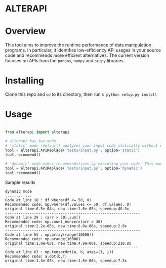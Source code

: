# ALTERAPI

# Overview
This tool aims to improve the runtime performance of data manipulation programs.
In particular, it identifies low-efficiency API usages in your source code and 
recommends more efficient alternatives. The current version focuses on APIs from
the `pandas`, `numpy` and `scipy` libraries.


# Installing
Clone this repo and `cd` to its directory, then run
`$ python setup.py install`



# Usage
```python
  
from alterapi import alterapi

# alterapi has two mode.
# 'static' mode (default) analyzes your input code statically without executing it.
tool = alterapi.APIReplace('tests/input.py', option='static') 
tool.recommend()

# 'dynamic' mode makes recommendations by executing your code. This mode also reports the speedup of executing the alternatives.
tool = alterapi.APIReplace('tests/input.py', option='dynamic')
tool.recommend()
```
Sample results
```
dynamic mode
............
Code at line 10 : df.where(df <= 50, 0)
Recommended code: np.where(df.values <= 50, df.values, 0)
original time:6.5e-04s, new time:1.6e-05s, speedup:40.3x
-------------------------------------------------------------
Code at line 39 : (arr > 30).sum()
Recommended code: np.count_nonzero(arr > 30)
original time:2.2e-05s, new time:8.0e-06s, speedup:2.8x
-------------------------------------------------------------
Code at line 55 : np.array(range(10000))
Recommended code: np.arange(10000)
original time:1.0e-03s, new time:4.9e-06s, speedup:210.8x
-------------------------------------------------------------
Code at line 83 : np.tensordot(a, b, axes=(1, 1))
Recommended code: a.dot(b.T)
original time:1.3e-05s, new time:1.8e-06s, speedup:7.3x
```
